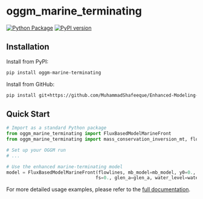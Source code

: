 # oggm_marine_terminating

[![Python Package](https://github.com/MuhammadShafeeque/Enhanced-Modeling-Marine-Terminating-Glaciers/actions/workflows/python-package.yml/badge.svg)](https://github.com/MuhammadShafeeque/Enhanced-Modeling-Marine-Terminating-Glaciers/actions/workflows/python-package.yml)
[![PyPI version](https://badge.fury.io/py/oggm-marine-terminating.svg)](https://badge.fury.io/py/oggm-marine-terminating)

## Installation

Install from PyPI:

```bash
pip install oggm-marine-terminating
```

Install from GitHub:

```bash
pip install git+https://github.com/MuhammadShafeeque/Enhanced-Modeling-Marine-Terminating-Glaciers.git@Shafeeque
```

## Quick Start

```python
# Import as a standard Python package
from oggm_marine_terminating import FluxBasedModelMarineFront
from oggm_marine_terminating import mass_conservation_inversion_mt, flowline_model_run_mt

# Set up your OGGM run
# ...

# Use the enhanced marine-terminating model
model = FluxBasedModelMarineFront(flowlines, mb_model=mb_model, y0=0., 
                                 fs=0., glen_a=glen_a, water_level=water_level)
```

For more detailed usage examples, please refer to the [full documentation](https://github.com/MuhammadShafeeque/Enhanced-Modeling-Marine-Terminating-Glaciers).
